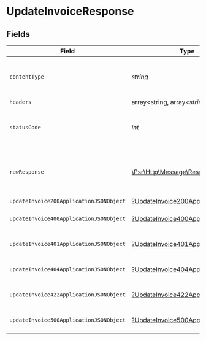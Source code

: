 # UpdateInvoiceResponse


## Fields

| Field                                                                                                        | Type                                                                                                         | Required                                                                                                     | Description                                                                                                  |
| ------------------------------------------------------------------------------------------------------------ | ------------------------------------------------------------------------------------------------------------ | ------------------------------------------------------------------------------------------------------------ | ------------------------------------------------------------------------------------------------------------ |
| `contentType`                                                                                                | *string*                                                                                                     | :heavy_check_mark:                                                                                           | HTTP response content type for this operation                                                                |
| `headers`                                                                                                    | array<string, array<*string*>>                                                                               | :heavy_minus_sign:                                                                                           | N/A                                                                                                          |
| `statusCode`                                                                                                 | *int*                                                                                                        | :heavy_check_mark:                                                                                           | HTTP response status code for this operation                                                                 |
| `rawResponse`                                                                                                | [\Psr\Http\Message\ResponseInterface](https://www.php-fig.org/psr/psr-7/#33-psrhttpmessageresponseinterface) | :heavy_minus_sign:                                                                                           | Raw HTTP response; suitable for custom response parsing                                                      |
| `updateInvoice200ApplicationJSONObject`                                                                      | [?UpdateInvoice200ApplicationJSON](../../models/operations/UpdateInvoice200ApplicationJSON.md)               | :heavy_minus_sign:                                                                                           | OK                                                                                                           |
| `updateInvoice400ApplicationJSONObject`                                                                      | [?UpdateInvoice400ApplicationJSON](../../models/operations/UpdateInvoice400ApplicationJSON.md)               | :heavy_minus_sign:                                                                                           | General error response                                                                                       |
| `updateInvoice401ApplicationJSONObject`                                                                      | [?UpdateInvoice401ApplicationJSON](../../models/operations/UpdateInvoice401ApplicationJSON.md)               | :heavy_minus_sign:                                                                                           | General error response                                                                                       |
| `updateInvoice404ApplicationJSONObject`                                                                      | [?UpdateInvoice404ApplicationJSON](../../models/operations/UpdateInvoice404ApplicationJSON.md)               | :heavy_minus_sign:                                                                                           | General error response                                                                                       |
| `updateInvoice422ApplicationJSONObject`                                                                      | [?UpdateInvoice422ApplicationJSON](../../models/operations/UpdateInvoice422ApplicationJSON.md)               | :heavy_minus_sign:                                                                                           | General error response                                                                                       |
| `updateInvoice500ApplicationJSONObject`                                                                      | [?UpdateInvoice500ApplicationJSON](../../models/operations/UpdateInvoice500ApplicationJSON.md)               | :heavy_minus_sign:                                                                                           | General error response                                                                                       |